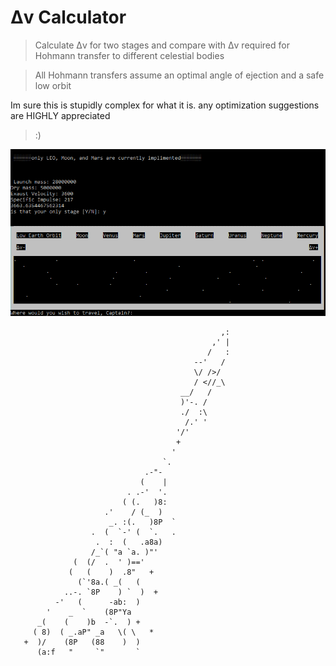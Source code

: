 # Δv Calculator
> Calculate Δv for two stages and compare with Δv required for Hohmann transfer to different celestial bodies

>All Hohmann transfers assume an optimal angle of ejection and a safe low orbit




Im sure this is stupidly complex for what it is. any optimization suggestions are HIGHLY appreciated 
> :)


![](https://github.com/Ballsnacks/Deltav-calculator/blob/master/Deltav.PNG?raw=true)



                                                   ,:
                                                 ,' |
                                                /   :
                                             --'   /
                                             \/ />/
                                             / <//_\
                                          __/   /
                                          )'-. /
                                          ./  :\
                                           /.' '
                                         '/'
                                         +
                                        '
                                      `.
                                  .-"-
                                 (    |
                              . .-'  '.
                             ( (.   )8:
                         .'    / (_  )
                          _. :(.   )8P  `
                      .  (  `-' (  `.   .
                       .  :  (   .a8a)
                      /_`( "a `a. )"'
                  (  (/  .  ' )=='
                 (   (    )  .8"   +
                   (`'8a.( _(   (
                ..-. `8P    ) `  )  +
              -'   (      -ab:  )
            '    _  `    (8P"Ya
          _(    (    )b  -`.  ) +
         ( 8)  ( _.aP" _a   \( \   *
       +  )/    (8P   (88    )  )
          (a:f   "     `"       `





